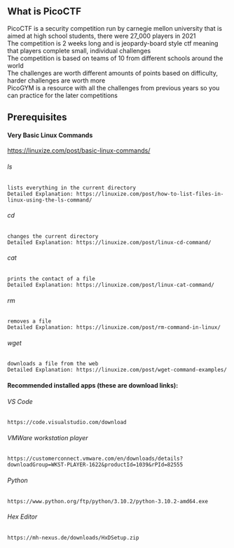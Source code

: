 ## What is PicoCTF
  PicoCTF is a security competition run by carnegie mellon university that is aimed at high school students, there were 27_000 players in 2021  
  The competition is 2 weeks long and is jeopardy-board style ctf meaning that players complete small, individual challenges  
  The competition is based on teams of 10 from different schools around the world  
  The challenges are worth different amounts of points based on difficulty, harder challenges are worth more  
  PicoGYM is a resource with all the challenges from previous years so you can practice for the later competitions  

## Prerequisites
  
  #### Very Basic Linux Commands
  https://linuxize.com/post/basic-linux-commands/  
  ###### ls  
    lists everything in the current directory  
    Detailed Explanation: https://linuxize.com/post/how-to-list-files-in-linux-using-the-ls-command/  
  ###### cd  
    changes the current directory  
    Detailed Explanation: https://linuxize.com/post/linux-cd-command/  
  ###### cat  
    prints the contact of a file  
    Detailed Explanation: https://linuxize.com/post/linux-cat-command/  
  ###### rm  
    removes a file  
    Detailed Explanation: https://linuxize.com/post/rm-command-in-linux/  
  ###### wget  
    downloads a file from the web  
    Detailed Explanation: https://linuxize.com/post/wget-command-examples/  
      
  #### Recommended installed apps (these are download links):  
  ###### VS Code  
    https://code.visualstudio.com/download  
  ###### VMWare workstation player  
    https://customerconnect.vmware.com/en/downloads/details?downloadGroup=WKST-PLAYER-1622&productId=1039&rPId=82555  
  ###### Python  
    https://www.python.org/ftp/python/3.10.2/python-3.10.2-amd64.exe  
  ###### Hex Editor  
    https://mh-nexus.de/downloads/HxDSetup.zip  
    
